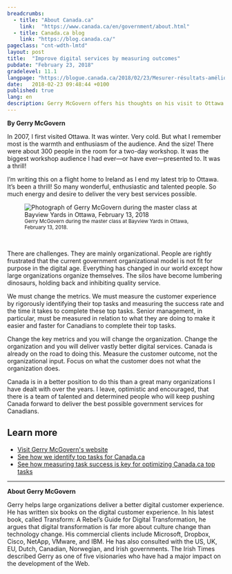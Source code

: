 ```yaml
---
breadcrumbs:
  - title: "About Canada.ca"
    link:  "https://www.canada.ca/en/government/about.html"
  - title: Canada.ca blog
    link: "https://blog.canada.ca/"
pageclass: "cnt-wdth-lmtd"
layout: post
title:  "Improve digital services by measuring outcomes"
pubdate: "February 23, 2018"
gradelevel: 11.1
langpage: "https://blogue.canada.ca/2018/02/23/Mesurer-résultats-améliorer-services-numériques.html"
date:   2018-02-23 09:48:44 +0100
published: true
lang: en
description: Gerry McGovern offers his thoughts on his visit to Ottawa last week.
---
```

<b>By Gerry McGovern</b>

In 2007, I first visited Ottawa. It was winter. Very cold. But what I remember most is the warmth and enthusiasm of the audience. And the size! There were about 300 people in the room for a two-day workshop. It was the biggest workshop audience I had ever—or have ever—presented to. It was a thrill!

I’m writing this on a flight home to Ireland as I end my latest trip to Ottawa. It’s been a thrill! So many wonderful, enthusiastic and talented people. So much energy and desire to deliver the very best services possible.

<figure>
<img class="img-responsive" alt="Photograph of Gerry McGovern during the master class at Bayview Yards in Ottawa, February 13, 2018" src="/images/gerry-week/2018_02_18-4058.jpg">
<figcaption><small>Gerry McGovern during the master class at Bayview Yards in Ottawa, February 13, 2018.</small></figcaption>
</figure><br>

There are challenges. They are mainly organizational. People are rightly frustrated that the current government organizational model is not fit for purpose in the digital age. Everything has changed in our world except how large organizations organize themselves. The silos have become lumbering dinosaurs, holding back and inhibiting quality service.

We must change the metrics. We must measure the customer experience by rigorously identifying their top tasks and measuring the success rate and the time it takes to complete these top tasks. Senior management, in particular, must be measured in relation to what they are doing to make it easier and faster for Canadians to complete their top tasks.

Change the key metrics and you will change the organization. Change the organization and you will deliver vastly better digital services. Canada is already on the road to doing this. Measure the customer outcome, not the organizational input. Focus on what the customer does not what the organization does.

Canada is in a better position to do this than a great many organizations I have dealt with over the years. I leave, optimistic and encouraged, that there is a team of talented and determined people who will keep pushing Canada forward to deliver the best possible government services for Canadians.

## Learn more

- [Visit Gerry McGovern's website](http://www.gerrymcgovern.com/)
- [See how we identify top tasks for Canada.ca](https://blog.canada.ca/2017/12/11/top-100-for-gc.html)
- [See how measuring task success is key for optimizing Canada.ca top tasks](https://blog.canada.ca/2017/12/12/optimization-overview.html)

<hr>

<b>About Gerry McGovern</b>

Gerry helps large organizations deliver a better digital customer experience. He has written six books on the digital customer experience. In his latest book, called Transform: A Rebel’s Guide for Digital Transformation, he argues that digital transformation is far more about culture change than technology change. His commercial clients include Microsoft, Dropbox, Cisco, NetApp, VMware, and IBM. He has also consulted with the US, UK, EU, Dutch, Canadian, Norwegian, and Irish governments. The Irish Times described Gerry as one of five visionaries who have had a major impact on the development of the Web.
